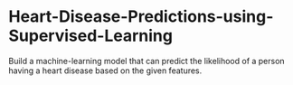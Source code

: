 # Heart-Disease-Predictions-using-Supervised-Learning
Build a machine-learning model that can predict the likelihood of a person having a heart disease based on the given features.
